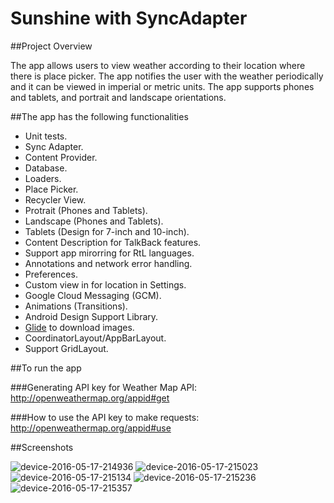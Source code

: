 # Sunshine with SyncAdapter

##Project Overview

The app allows users to view weather according to their location where there is place picker. The app notifies the user with the weather periodically and it can be viewed in imperial or metric units. The app supports phones and tablets, and portrait and landscape orientations.

##The app has the following functionalities

* Unit tests.
* Sync Adapter.
* Content Provider.
* Database.
* Loaders.
* Place Picker.
* Recycler View. 
* Protrait (Phones and Tablets).
* Landscape (Phones and Tablets).
* Tablets (Design for 7-inch and 10-inch).
* Content Description for TalkBack features.
* Support app mirorring for RtL languages. 
* Annotations and network error handling.
* Preferences. 
* Custom view in for location in Settings.
* Google Cloud Messaging (GCM).
* Animations (Transitions).
* Android Design Support Library.
* [Glide](https://github.com/bumptech/glide) to download images.
* CoordinatorLayout/AppBarLayout.
* Support GridLayout.

##To run the app

###Generating API key for Weather Map API:
http://openweathermap.org/appid#get

###How to use the API key to make requests:
http://openweathermap.org/appid#use

##Screenshots

![device-2016-05-17-214936](https://cloud.githubusercontent.com/assets/4416384/15341298/23062876-1c8e-11e6-905c-8ac46e70a3a2.png)
![device-2016-05-17-215023](https://cloud.githubusercontent.com/assets/4416384/15341299/23127ffe-1c8e-11e6-9688-32fb27781c35.png)
![device-2016-05-17-215134](https://cloud.githubusercontent.com/assets/4416384/15341300/23773dfe-1c8e-11e6-8401-926c70ecfbe2.png)
![device-2016-05-17-215236](https://cloud.githubusercontent.com/assets/4416384/15341303/24b4607a-1c8e-11e6-9cb2-6687cfc382f0.png)
![device-2016-05-17-215357](https://cloud.githubusercontent.com/assets/4416384/15341304/261d7744-1c8e-11e6-9560-bbbdbe70e341.png)

